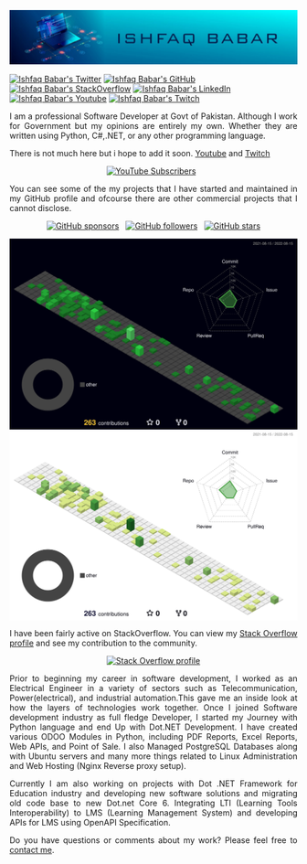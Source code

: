 <p align="center"><img src="https://raw.githubusercontent.com/babarlhr/babarlhr/main/Images/Ishfaq%20babar%202.jpeg"/></p>

[![Ishfaq Babar's Twitter](https://img.shields.io/badge/-@ishfaqciit-%231DA1F2?style=flat-square&logo=twitter&logoColor=ffffff)](https://twitter.com/ishfaqciit)
[![Ishfaq Babar's GitHub](https://img.shields.io/badge/-@babarlhr-%23181717?style=flat-square&logo=github)](https://github.com/babarlhr)
[![Ishfaq Babar's StackOverflow](https://img.shields.io/badge/-StackOverflow-blue?style=flat-square&logo=stackoverflow&color=F8F9F9&link=https://stackoverflow.com/users/5633994/ishfaq-babar)](https://stackoverflow.com/users/5633994/ishfaq-babar)
[![Ishfaq Babar's LinkedIn](https://img.shields.io/badge/-LinkedIn-blue?style=flat-square&logo=Linkedin&logoColor=white&link=https://www.linkedin.com/in/babarlhr/)](https://www.linkedin.com/in/babarlhr/)
[![Ishfaq Babar's Youtube](https://img.shields.io/badge/-Youtube-blue?style=flat-square&logo=youtube&logoColor=white&color=FF0000&link=https://www.youtube.com/channel/UC26jkElgPN7XpkKnjIqpM2A)](https://www.youtube.com/channel/UC26jkElgPN7XpkKnjIqpM2A)
[![Ishfaq Babar's Twitch](https://img.shields.io/badge/-Twitch-blue?style=flat-square&logo=twitch&logoColor=white&color=9147FF&link=https://www.twitch.tv/babarlhr)](https://www.twitch.tv/babarlhr)

<p align="justify">I am a professional Software Developer at Govt of Pakistan. Although I work for Government but my opinions are entirely my own. Whether they are written using Python, C#,.NET, or any other programming language.</p>

<p align="justify">
    There is not much here but i hope to add it soon.
    <a href="https://www.youtube.com/channel/UC26jkElgPN7XpkKnjIqpM2A">Youtube</a> and
    <a href="https://www.twitch.tv/babarlhr">Twitch</a> 
</p>

        
<p align="center">
    <a href="https://www.youtube.com/channel/UC26jkElgPN7XpkKnjIqpM2A"><img alt="YouTube Subscribers" height="30" src="https://img.shields.io/youtube/channel/subscribers/UC26jkElgPN7XpkKnjIqpM2A?style=social"/></a>
    ‏‏‎ ‎
</p>

<p align="justify">You can see some of the my projects that I have started and maintained in my GitHub profile and ofcourse there are other commercial projects that I cannot disclose.</p>

<p align="center">
    <a href="https://github.com/sponsors/babarlhr"><img alt="GitHub sponsors" height="30" src="https://img.shields.io/github/sponsors/babarlhr?style=social"/></a>
    ‏‏‎ ‎
    <a href="https://github.com/babarlhr?tab=followers"><img alt="GitHub followers" height="30" src="https://img.shields.io/github/followers/babarlhr?style=social"/></a>
    ‏‏‎ ‎
    <a href="https://github.com/babarlhr"><img alt="GitHub stars" height="30" src="https://img.shields.io/github/stars/babarlhr?style=social"/></a>
</p>

<p align="center">
<img align="center" alt="Ishfaq Babar's GitHub statistics" src="profile-3d-contrib/profile-night-green.svg#gh-dark-mode-only" />
<img align="center" alt="Ishfaq Babar's GitHub statistics" src="profile-3d-contrib/profile-green-animate.svg#gh-light-mode-only" />
</p>

<p align="justify">I have been fairly active on StackOverflow. You can view my <a href="https://stackoverflow.com/users/5633994/ishfaq-babar">Stack Overflow profile</a> and see my contribution to the community.</p>
          
<p align="center"><a href="https://stackoverflow.com/users/5633994/ishfaq-babar"><img alt="Stack Overflow profile" height="58" width="208" src="https://stackoverflow.com/users/flair/5633994.png?theme=dark"/></a></p>
  
<p align="justify">Prior to beginning my career in software development,  I worked as an Electrical Engineer in a variety of sectors such as  Telecommunication, Power(electrical), and industrial automation.This gave me an inside look at how the layers of technologies work together. Once I joined Software development industry as full fledge Developer, I started my Journey with Python language and end Up with Dot.NET Development. I have created various ODOO Modules in Python, including PDF Reports, Excel Reports, Web APIs, and Point of Sale. I also Managed PostgreSQL Databases along with Ubuntu servers and many more things related to Linux Administration and Web Hosting (Nginx Reverse proxy setup).</p>
<p align="justify">Currently I am also working on projects with Dot .NET Framework for Education industry and developing new software solutions and migrating old code base to  new Dot.net Core 6. Integrating LTI (Learning Tools Interoperability) to LMS (Learning Management System) and developing APIs for LMS using OpenAPI Specification. </p>



<p align="justify">Do you have questions or comments about my work? Please feel free to <a href="https://www.linkedin.com/in/babarlhr/">contact me</a>.</p>


<!-- 

TODO
**babarlhr/babarlhr** is a ✨ _special_ ✨ repository because its `README.md` (this file) appears on your GitHub profile.

Here are some ideas to get you started:

- 🔭 I’m currently working on ...
- 🌱 I’m currently learning ...
- 👯 I’m looking to collaborate on ...
- 🤔 I’m looking for help with ...
- 💬 Ask me about ...
- 📫 How to reach me: ...
- 😄 Pronouns: ...
- ⚡ Fun fact: ...
-->
